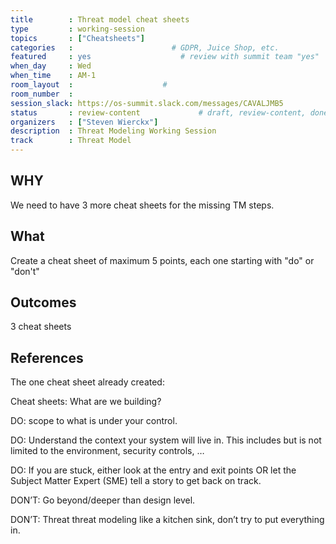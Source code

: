 ```yaml
---
title        : Threat model cheat sheets
type         : working-session
topics       : ["Cheatsheets"]
categories   :                      # GDPR, Juice Shop, etc.
featured     : yes                    # review with summit team "yes"
when_day     : Wed
when_time    : AM-1
room_layout  :                    #
room_number  :
session_slack: https://os-summit.slack.com/messages/CAVALJMB5
status       : review-content             # draft, review-content, done
organizers   : ["Steven Wierckx"]
description  : Threat Modeling Working Session
track        : Threat Model
---
```


## WHY

We need to have 3 more cheat sheets for the missing TM steps.

## What

Create a cheat sheet of maximum 5 points, each one starting with "do" or "don't"

## Outcomes

3 cheat sheets

## References

The one cheat sheet already created:

Cheat sheets: What are we building?

DO: scope to what is under your control.

DO: Understand the context your system will live in. This includes but is not limited to the environment, security controls, …

DO: If you are stuck, either look at the entry and exit points OR let the Subject Matter Expert (SME) tell a story to get back on track.

DON’T: Go beyond/deeper than design level.

DON’T: Threat threat modeling like a kitchen sink, don’t try to put everything in.
